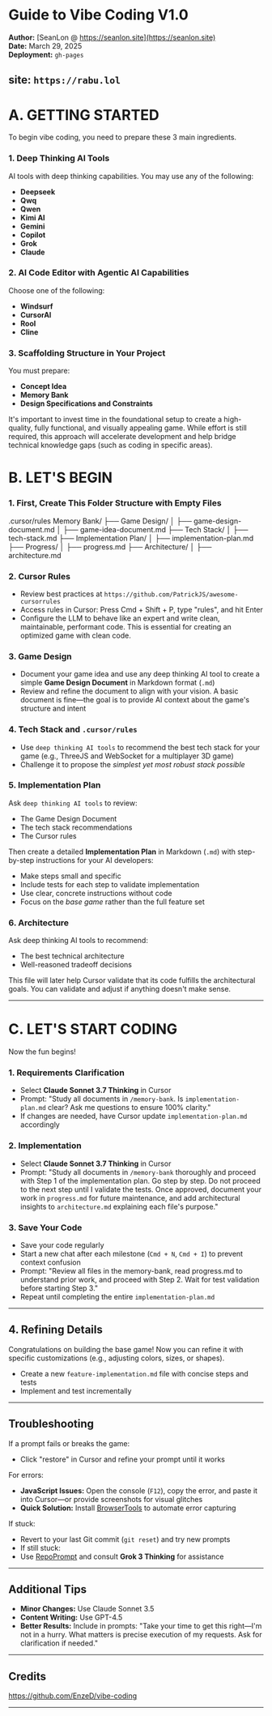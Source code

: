 #   Guide to Vibe Coding V1.0
**Author:** [SeanLon @ https://seanlon.site](https://seanlon.site)  
**Date:** March 29, 2025  
**Deployment:** `gh-pages`

**site:** `https://rabu.lol`
---

# A. GETTING STARTED
To begin vibe coding, you need to prepare these 3 main ingredients.

### 1. Deep Thinking AI Tools  
AI tools with deep thinking capabilities. You may use any of the following:  
- **Deepseek**  
- **Qwq**  
- **Qwen**  
- **Kimi AI**  
- **Gemini**  
- **Copilot**  
- **Grok**  
- **Claude**  

### 2. AI Code Editor with Agentic AI Capabilities
Choose one of the following:  
- **Windsurf**  
- **CursorAI**  
- **Rool**  
- **Cline**   

### 3. Scaffolding Structure in Your Project
You must prepare:
- **Concept Idea**  
- **Memory Bank**  
- **Design Specifications and Constraints**   

It's important to invest time in the foundational setup to create a high-quality, fully functional, and visually appealing game. While effort is still required, this approach will accelerate development and help bridge technical knowledge gaps (such as coding in specific areas). 

# B. LET'S BEGIN
### 1. First, Create This Folder Structure with Empty Files

.cursor/rules
Memory Bank/
├── Game Design/
│   ├── game-design-document.md
│   ├── game-idea-document.md
├── Tech Stack/
│   ├── tech-stack.md
├── Implementation Plan/
│   ├── implementation-plan.md
├── Progress/
│   ├── progress.md
├── Architecture/
│   ├── architecture.md


### 2. Cursor Rules
- Review best practices at `https://github.com/PatrickJS/awesome-cursorrules`
- Access rules in Cursor: Press Cmd + Shift + P, type "rules", and hit Enter
- Configure the LLM to behave like an expert and write clean, maintainable, performant code. This is essential for creating an optimized game with clean code.

### 3. Game Design
- Document your game idea and use any deep thinking AI tool to create a simple **Game Design Document** in Markdown format (`.md`)  
- Review and refine the document to align with your vision. A basic document is fine—the goal is to provide AI context about the game's structure and intent  

### 4. Tech Stack and `.cursor/rules`
- Use `deep thinking AI tools` to recommend the best tech stack for your game (e.g., ThreeJS and WebSocket for a multiplayer 3D game)  
- Challenge it to propose the *simplest yet most robust stack possible*  

### 5. Implementation Plan
Ask `deep thinking AI tools` to review:  
- The Game Design Document  
- The tech stack recommendations
- The Cursor rules  

Then create a detailed **Implementation Plan** in Markdown (`.md`) with step-by-step instructions for your AI developers:  
- Make steps small and specific  
- Include tests for each step to validate implementation  
- Use clear, concrete instructions without code  
- Focus on the *base game* rather than the full feature set  

### 6. Architecture
Ask deep thinking AI tools to recommend:  
- The best technical architecture
- Well-reasoned tradeoff decisions

This file will later help Cursor validate that its code fulfills the architectural goals. You can validate and adjust if anything doesn't make sense.

---

# C. LET'S START CODING
Now the fun begins!

### 1. Requirements Clarification
- Select **Claude Sonnet 3.7 Thinking** in Cursor 
- Prompt: "Study all documents in `/memory-bank`. Is `implementation-plan.md` clear? Ask me questions to ensure 100% clarity."
- If changes are needed, have Cursor update `implementation-plan.md` accordingly 

### 2. Implementation 
- Select **Claude Sonnet 3.7 Thinking** in Cursor  
- Prompt: "Study all documents in `/memory-bank` thoroughly and proceed with Step 1 of the implementation plan. Go step by step. Do not proceed to the next step until I validate the tests. Once approved, document your work in `progress.md` for future maintenance, and add architectural insights to `architecture.md` explaining each file's purpose."

### 3. Save Your Code
- Save your code regularly
- Start a new chat after each milestone (`Cmd + N`, `Cmd + I`) to prevent context confusion  
- Prompt: "Review all files in the memory-bank, read progress.md to understand prior work, and proceed with Step 2. Wait for test validation before starting Step 3."
- Repeat until completing the entire `implementation-plan.md`  

---

## 4. Refining Details
Congratulations on building the base game! Now you can refine it with specific customizations (e.g., adjusting colors, sizes, or shapes).
- Create a new `feature-implementation.md` file with concise steps and tests  
- Implement and test incrementally  

---

## Troubleshooting
If a prompt fails or breaks the game:  
- Click "restore" in Cursor and refine your prompt until it works  

For errors:  
- **JavaScript Issues:** Open the console (`F12`), copy the error, and paste it into Cursor—or provide screenshots for visual glitches  
- **Quick Solution:** Install [BrowserTools](https://browsertools.agentdesk.ai/installation) to automate error capturing  

If stuck:  
- Revert to your last Git commit (`git reset`) and try new prompts  
- If still stuck:  
- Use [RepoPrompt](https://repoprompt.com/) and consult **Grok 3 Thinking** for assistance  

---

## Additional Tips
- **Minor Changes:** Use Claude Sonnet 3.5  
- **Content Writing:** Use GPT-4.5  
- **Better Results:** Include in prompts: "Take your time to get this right—I'm not in a hurry. What matters is precise execution of my requests. Ask for clarification if needed."

---

## Credits
https://github.com/EnzeD/vibe-coding

---